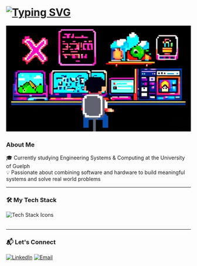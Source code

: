 <h1 align="left">
  <a href="https://git.io/typing-svg"><img src="https://readme-typing-svg.herokuapp.com?font=Inter&weight=600&size=32&pause=1002&color=FFFFFF&center=false&vCenter=true&width=435&lines=Hi%2C+I'm+Louis+Nguyen!+%F0%9F%91%8B" alt="Typing SVG" /></a>
</h1>

![Gaming Image](image.jpg)

### About Me
🎓 Currently studying Engineering Systems & Computing at the University of Guelph  
💡 Passionate about combining software and hardware to build meaningful systems and solve real world problems

---

### 🛠️ My Tech Stack

<div align="left">
  <img src="https://skillicons.dev/icons?i=c,python,js,html,css,react,vite,tailwind,bootstrap,git,github,gitlab,linux,bash,vscode,sublime,postgres,vercel,nodejs" alt="Tech Stack Icons"/>
</div>
</br>

---

### 📬 Let's Connect

[![LinkedIn](https://img.shields.io/badge/LinkedIn-blue?style=for-the-badge&logo=linkedin&logoColor=white)](https://www.linkedin.com/in/louisnguyenn/)
[![Email](https://img.shields.io/badge/Email-D14836?style=for-the-badge&logo=gmail&logoColor=white)](mailto:lnguye25@uoguelph.ca)
